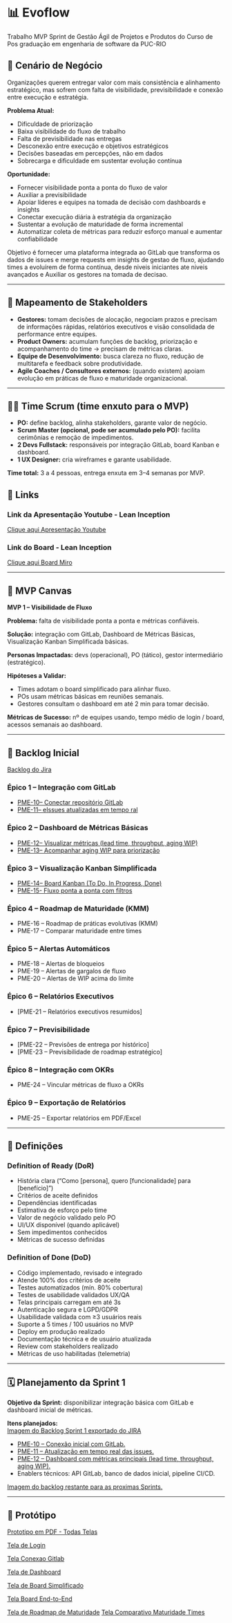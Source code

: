 # 📊 Evoflow
Trabalho MVP Sprint de Gestão Ágil de Projetos e Produtos do Curso de Pos graduação em engenharia de software da PUC-RIO

## 🎯 Cenário de Negócio
Organizações querem entregar valor com mais consistência e alinhamento estratégico, mas sofrem com falta de visibilidade, previsibilidade e conexão entre execução e estratégia.


**Problema Atual:**
- Dificuldade de priorização  
- Baixa visibilidade do fluxo de trabalho  
- Falta de previsibilidade nas entregas  
- Desconexão entre execução e objetivos estratégicos  
- Decisões baseadas em percepções, não em dados  
- Sobrecarga e dificuldade em sustentar evolução contínua  

**Oportunidade:**
- Fornecer visibilidade ponta a ponta do fluxo de valor  
- Auxiliar a previsibilidade 
- Apoiar líderes e equipes na tomada de decisão com dashboards e insights  
- Conectar execução diária à estratégia da organização  
- Sustentar a evolução de maturidade de forma incremental  
- Automatizar coleta de métricas para reduzir esforço manual e aumentar confiabilidade  

Objetivo é fornecer uma plataforma integrada ao GitLab que transforma os dados de issues e merge requests em insights de gestao de fluxo, ajudando times a evoluírem de forma contínua, desde niveis iniciantes ate niveis avançados e Auxiliar os gestores na tomada de decisao.

---

## 👥 Mapeamento de Stakeholders
- **Gestores:** tomam decisões de alocação, negociam prazos e precisam de informações rápidas, relatórios executivos e visão consolidada de performance entre equipes. 
- **Product Owners:** acumulam funções de backlog, priorização e acompanhamento do time → precisam de métricas claras.  
- **Equipe de Desenvolvimento:** busca clareza no fluxo, redução de multitarefa e feedback sobre produtividade.  
- **Agile Coaches / Consultores externos:** (quando existem) apoiam evolução em práticas de fluxo e maturidade organizacional.  

---

## 👩‍💻 Time Scrum (time enxuto para o MVP)
- **PO:** define backlog, alinha stakeholders, garante valor de negócio.  
- **Scrum Master (opcional, pode ser acumulado pelo PO):** facilita cerimônias e remoção de impedimentos.  
- **2 Devs Fullstack:** responsáveis por integração GitLab, board Kanban e dashboard.  
- **1 UX Designer:** cria wireframes e garante usabilidade.  

 **Time total:** 3 a 4 pessoas, entrega enxuta em 3–4 semanas por MVP.  

## 🔗 Links 
###  Link da Apresentação Youtube  - Lean Inception
 [Clique aqui Apresentação Youtube](https://tinyurl.com/evoflow-mvp)

### Link do Board  - Lean Inception
 [Clique aqui Board Miro](https://miro.com/app/board/uXjVJCEiDYY=/?share_link_id=946748718869)
 
---

## 🎯 MVP Canvas
**MVP 1 – Visibilidade de Fluxo**  

**Problema:** falta de visibilidade ponta a ponta e métricas confiáveis.  

**Solução:** integração com GitLab, Dashboard de Métricas Básicas, Visualização Kanban Simplificada básicas.  

**Personas Impactadas:** devs (operacional), PO (tático), gestor intermediário (estratégico).  

**Hipóteses a Validar:**  
- Times adotam o board simplificado para alinhar fluxo.  
- POs usam métricas básicas em reuniões semanais.  
- Gestores consultam o dashboard em até 2 min para tomar decisão.  

**Métricas de Sucesso:** nº de equipes usando, tempo médio de login / board, acessos semanais ao dashboard.  

---

## 📌 Backlog Inicial 

[Backlog do Jira](backlog/backlog-jira.pdf)

### Épico 1 – Integração com GitLab
- [PME-10– Conectar repositório GitLab](backlog/img/PME-10.png)  
- [PME-11– eIssues atualizadas em tempo ral](backlog/img/PME-11.png)  

### Épico 2 – Dashboard de Métricas Básicas
- [PME-12– Visualizar métricas (lead time, throughput, aging WIP)](backlog/img/PME-12.png)  
- [PME-13– Acompanhar aging WIP para priorização](backlog/img/PME-13.png)  


### Épico 3 – Visualização Kanban Simplificada
- [PME-14– Board Kanban (To Do, In Progress, Done)](backlog/img/PME-14.png)
- [PME-15- Fluxo ponta a ponta com filtros](backlog/img/PME-15.png)

### Épico 4 – Roadmap de Maturidade (KMM)
- PME-16 – Roadmap de práticas evolutivas (KMM)
- PME-17 – Comparar maturidade entre times  

### Épico 5 – Alertas Automáticos
- PME-18 – Alertas de bloqueios  
- PME-19 – Alertas de gargalos de fluxo 
- PME-20 – Alertas de WIP acima do limite  

### Épico 6 – Relatórios Executivos
- [PME-21 – Relatórios executivos resumidos]  

### Épico 7 – Previsibilidade
- [PME-22 – Previsões de entrega por histórico]  
- [PME-23 – Previsibilidade de roadmap estratégico]  

### Épico 8 – Integração com OKRs
- PME-24 – Vincular métricas de fluxo a OKRs  

### Épico 9 – Exportação de Relatórios
- PME-25 – Exportar relatórios em PDF/Excel 

---

## 📏 Definições

### Definition of Ready (DoR)
- História clara (“Como [persona], quero [funcionalidade] para [benefício]”)  
- Critérios de aceite definidos  
- Dependências identificadas  
- Estimativa de esforço pelo time  
- Valor de negócio validado pelo PO  
- UI/UX disponível (quando aplicável)  
- Sem impedimentos conhecidos  
- Métricas de sucesso definidas  

### Definition of Done (DoD)
- Código implementado, revisado e integrado  
- Atende 100% dos critérios de aceite  
- Testes automatizados (mín. 80% cobertura)  
- Testes de usabilidade validados UX/QA  
- Telas principais carregam em até 3s  
- Autenticação segura e LGPD/GDPR  
- Usabilidade validada com ≥3 usuários reais  
- Suporte a 5 times / 100 usuários no MVP  
- Deploy em produção realizado  
- Documentação técnica e de usuário atualizada  
- Review com stakeholders realizado  
- Métricas de uso habilitadas (telemetria)  

---

## 🗓 Planejamento da Sprint 1
**Objetivo da Sprint:** disponibilizar integração básica com GitLab e dashboard inicial de métricas.  

**Itens planejados:**  
[Imagem do Backlog Sprint 1 exportado do JIRA](backlog/img/Sprint-1-backlog.png)
- [PME-10 – Conexão inicial com GitLab.](backlog/img/PME-10.png)   
- [PME-11 – Atualização em tempo real das issues.](backlog/img/PME-11.png)   
- [PME-12 – Dashboard com métricas principais (lead time, throughput, aging WIP).](backlog/img/PME-12.png)   
- Enablers técnicos: API GitLab, banco de dados inicial, pipeline CI/CD.  

[Imagem do backlog restante para as proximas Sprints.](backlog/img/backlog-restante.png)

---

## 🎨 Protótipo

[Prototipo em PDF - Todas Telas](prototipo-wireframes/prototipo.pdf) 

[Tela de Login](prototipo-wireframes/Login-Wireframe.jpg) 

[Tela Conexao Gitlab](prototipo-wireframes/Conexao-Gitlab-Wireframe.jpg)

[Tela de Dashboard](prototipo-wireframes/Dashboard-Metrica-Wireframe.jpg)

[Tela de Board Simplificado](prototipo-wireframes/Kanban-Board-Simplificado.jpg)

[Tela Board End-to-End](prototipo-wireframes/Board-End-to-End-Wireframe.jpg)

[Tela de Roadmap de Maturidade](prototipo-wireframes/Roadmap-Maturidade-Wireframe.jpg)
[Tela Comparativo Maturidade Times](prototipo-wireframes/Comparativo-de-Maturidade-Wireframe.jpg)
